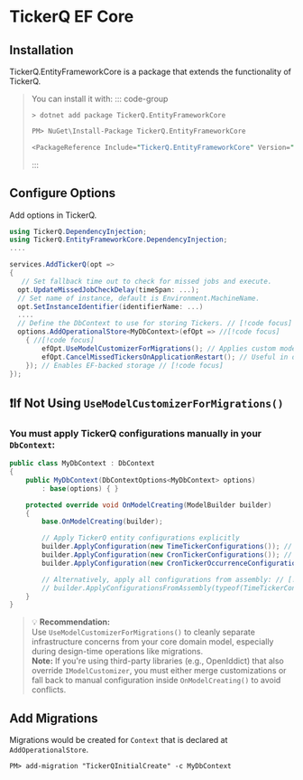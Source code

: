 # TickerQ EF Core
## Installation
TickerQ.EntityFrameworkCore is a package that extends the functionality of TickerQ.
>You can install it with:
>::: code-group
>```cli [.NET CLI]
>> dotnet add package TickerQ.EntityFrameworkCore
>```
>```pm [Package Manager]
>PM> NuGet\Install-Package TickerQ.EntityFrameworkCore
>```
>```pm [Package Reference]
><PackageReference Include="TickerQ.EntityFrameworkCore" Version="*" />
>```
>:::


## Configure Options
Add options in TickerQ.
```csharp
using TickerQ.DependencyInjection;
using TickerQ.EntityFrameworkCore.DependencyInjection;
....

services.AddTickerQ(opt =>
{
   // Set fallback time out to check for missed jobs and execute.
  opt.UpdateMissedJobCheckDelay(timeSpan: ...);
  // Set name of instance, default is Environment.MachineName.
  opt.SetInstanceIdentifier(identifierName: ...)
  ....
  // Define the DbContext to use for storing Tickers. // [!code focus]
  options.AddOperationalStore<MyDbContext>(efOpt => //[!code focus]
    { //[!code focus]
        efOpt.UseModelCustomizerForMigrations(); // Applies custom model customization only during EF Core migrations [!code focus]
        efOpt.CancelMissedTickersOnApplicationRestart(); // Useful in distributed mode [!code focus]
    }); // Enables EF-backed storage // [!code focus]
});

```

## ❗️If Not Using `UseModelCustomizerForMigrations()`

### You must apply TickerQ configurations manually in your `DbContext`:

```csharp
public class MyDbContext : DbContext
{
    public MyDbContext(DbContextOptions<MyDbContext> options)
        : base(options) { }

    protected override void OnModelCreating(ModelBuilder builder)
    {
        base.OnModelCreating(builder);

        // Apply TickerQ entity configurations explicitly
        builder.ApplyConfiguration(new TimeTickerConfigurations()); // [!code focus]
        builder.ApplyConfiguration(new CronTickerConfigurations()); // [!code focus]
        builder.ApplyConfiguration(new CronTickerOccurrenceConfigurations()); // [!code focus]

        // Alternatively, apply all configurations from assembly: // [!code focus]
        // builder.ApplyConfigurationsFromAssembly(typeof(TimeTickerConfigurations).Assembly); // [!code focus]
    }
}
```

> 💡 **Recommendation:**  
Use `UseModelCustomizerForMigrations()` to cleanly separate infrastructure concerns from your core domain model, especially during design-time operations like migrations.  
**Note:** If you're using third-party libraries (e.g., OpenIddict) that also override `IModelCustomizer`, you must either merge customizations or fall back to manual configuration inside `OnModelCreating()` to avoid conflicts.


## Add Migrations

Migrations would be created for `Context` that is declared at `AddOperationalStore`.

```PM
PM> add-migration "TickerQInitialCreate" -c MyDbContext
```